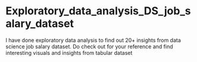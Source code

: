 # Exploratory_data_analysis_DS_job_salary_dataset
I have done exploratory data analysis to find out 20+ insights from data science job salary dataset.
Do check out for your reference and find interesting visuals and insights from tabular dataset
